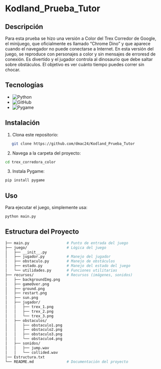 # Kodland_Prueba_Tutor

## Descripción
Para esta prueba se hizo una versión a Color del Trex Corredor de Google, el minijuego, que oficialmente es llamado “Chrome Dino” y que aparece cuando el navegador no puede conectarse a Internet.
En esta versión del juego, se reproduce con personajes a color y sin mensajes de erroresd de conexión. 
Es divertido y el jugador controla al dinosaurio que debe saltar sobre obstáculos. El objetivo es ver cuánto tiempo puedes correr sin chocar.

## Tecnologías
- ![Python](https://img.shields.io/badge/-Python-7F5AB6?logo=Python&style=flat-square&labelColor=282828)
- ![GitHub](https://img.shields.io/badge/-GitHub-181717?logo=GitHub&style=flat-square&labelColor=282828)
- ![Pygame ](https://img.shields.io/badge/-Pygame-181717?logo=Python&style=flat-square&labelColor=282828)

## Instalación
1. Clona este repositorio:
```bash
   git clone https://github.com/dmac24/Kodland_Prueba_Tutor
```
2. Navega a la carpeta del proyecto:
 ```bash
 cd trex_corredora_color
  ```
3. Instala Pygame:
 ```bash
pip install pygame
 ```

## Uso
Para ejecutar el juego, simplemente usa:
```bash
python main.py
```

## Estructura del Proyecto 
```bash
├── main.py                 # Punto de entrada del juego
├── juego/                  # Lógica del juego
│   ├── __init__.py
│   ├── jugador.py          # Manejo del jugador
│   ├── obstaculo.py        # Manejo de obstáculos
│   ├── estado.py           # Manejo del estado del juego
│   └── utilidades.py       # Funciones utilitarias
├── recursos/               # Recursos (imágenes, sonidos)
│   ├── backgroundImg.png
│   ├── gameOver.png
│   ├── ground.png
│   ├── restart.png
│   ├── sun.png
│   ├── jugador/
│   │   ├── trex_1.png
│   │   ├── trex_2.png
│   │   └── trex_3.png
│   ├── obstaculos/
│   │   ├── obstaculo1.png
│   │   ├── obstaculo2.png
│   │   ├── obstaculo3.png
│   │   └── obstaculo4.png
│   ├── sonidos/
│   │   ├── jump.wav
│   │   └── collided.wav
│── Estructura.txt
└── README.md               # Documentación del proyecto
```